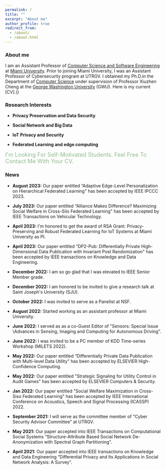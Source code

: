 ```yaml
---
permalink: /
title: ""
excerpt: "About me"
author_profile: true
redirect_from: 
  - /about/
  - /about.html
---
```


### <i class="fa fa-fw fa-smile-wink" aria-hidden="true"></i> About me

I am an Assistant Professor of [Computer Science and Software Engineering](https://miamioh.edu/cec/academics/departments/cse/index.html) at [Miami University](https://miamioh.edu/). Prior to joining Miami University, I was an Assistant Professor of Cybersecurity program at UTRGV. 
I obtained my Ph.D.in the Department of [Computer Science](https://www.cs.seas.gwu.edu/) under supervision of Professor Xiuzhen Cheng at the [George Washington University](https://www.gwu.edu/) (GWU). Here is my current [CV].()

 
<h3><i class="fa fa-fw fa-puzzle-piece" aria-hidden="true"></i> Research Interests</h3>


* **Privacy Preservation and Data Security**

* **Social Network and Big Data**

*  **IoT Privacy and Security**

*  **Federated Learning and edge computing**



 
<p><font size="+1" color="#8fbc8f">I'm Looking For Self-Motivated Students. Feel Free To Contact Me With Your CV.</font></p>



<h3><i class="fa fa-camera-retro fa-lg" aria-hidden="true"></i> News</h3>

 * **August 2023:** Our paper entitled “Adaptive Edge-Level Personalization on Hierarchical Federated Learning" has been accepted by IEEE IPCCC 2023.
   
 * **July 2023:** Our paper entitled “Alliance Makes Difference? Maximizing Social Welfare in Cross-Silo Federated Learning" has been accepted by IEEE Transactions on Vehicular Technology.
   
 * **April 2023:** I'm honored to get the award of RSA Grant: Privacy-Preserving and Robust Federated Learning for IoT Systems at Miami University as PI.
   
 * **April 2023:** Our paper entitled “DP2-Pub: Differentially Private High-Dimensional Data Publication with Invariant Post Randomization" has been accepted by IEEE transactions on Knowledge and Data Engineering.
 
 * **December 2022:** I am so go glad that I was elevated to IEEE Senior Member grade.
 
 * **December 2022:** I am honored to be invited to give a research talk at Saint Joseph's University (SJU).
 
 * **October 2022:** I was invited to serve as a Panelist at NSF.

 * **August 2022:** Started working as an assistant professor at Miami University.
 
 * **June 2022:** I served as as a co-Guest Editor of "Sensors: Special Issue \Advances in Sensing, Imaging and Computing for Autonomous Driving".
 
 * **June 2022:** I was invited to be a PC member of KDD Time-series Workshop (MILETS 2022).
    
 * **May 2022:** Our paper entitled “Differentially Private Data Publication with Multi-level Data Utility" has been accepted by ELSEVIER High-Confidence Computing.
 
* **May 2022:** Our paper entitled "Strategic Signaling for Utility Control in Audit Games" has been accepted by ELSEVIER Computers & Security. 

* **Jan 2022:** Our paper entitled "Social Welfare Maximization in Cross-Siso Federated Learning" has been accepted by IEEE International Conference on Acoustics, Speech and Signal Processing (ICASSP) 2022.
  
* **September 2021:**  I will serve as the committee member of "Cyber Security Advisor Committee" at UTRGV.

* **May 2021:** Our paper accepted into IEEE Transactions on Computational Social Systems “Structure-Attribute Based Social Network De-Anonymization with Spectral Graph Partitioning".

* **April 2021:** Our paper accepted into IEEE transactions on Knowledge and Data Engineering “Differential Privacy and Its Applications in Social Network Analysis: A Survey”.

